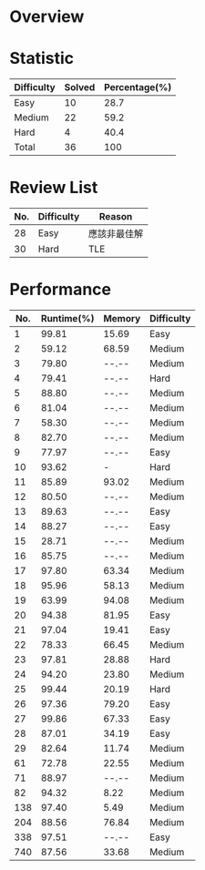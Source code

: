 # Overview

# Statistic
| Difficulty | Solved | Percentage(%) |
|          - |      - |             - |
|       Easy |     10 |          28.7 |
|     Medium |     22 |          59.2 |
|       Hard |      4 |          40.4 |
|      Total |     36 |           100 |

# Review List
|    No. | Difficulty | Reason |
|      - |          - |      - |
|     28 |       Easy | 應該非最佳解 |
|     30 |       Hard | TLE |

# Performance
|    No. | Runtime(%) | Memory | Difficulty |
|      - |          - |      - |          - |
|      1 |      99.81 |  15.69 |       Easy |
|      2 |      59.12 |  68.59 |     Medium |
|      3 |      79.80 |  --.-- |     Medium |
|      4 |      79.41 |  --.-- |       Hard |
|      5 |      88.80 |  --.-- |     Medium |
|      6 |      81.04 |  --.-- |     Medium |
|      7 |      58.30 |  --.-- |     Medium |
|      8 |      82.70 |  --.-- |     Medium |
|      9 |      77.97 |  --.-- |       Easy |
|     10 |      93.62 |      - |       Hard |
|     11 |      85.89 |  93.02 |     Medium |
|     12 |      80.50 |  --.-- |     Medium |
|     13 |      89.63 |  --.-- |       Easy |
|     14 |      88.27 |  --.-- |       Easy |
|     15 |      28.71 |  --.-- |     Medium |
|     16 |      85.75 |  --.-- |     Medium |
|     17 |      97.80 |  63.34 |     Medium |
|     18 |      95.96 |  58.13 |     Medium |
|     19 |      63.99 |  94.08 |     Medium |
|     20 |      94.38 |  81.95 |       Easy |
|     21 |      97.04 |  19.41 |       Easy |
|     22 |      78.33 |  66.45 |     Medium |
|     23 |      97.81 |  28.88 |       Hard |
|     24 |      94.20 |  23.80 |     Medium |
|     25 |      99.44 |  20.19 |       Hard |
|     26 |      97.36 |  79.20 |       Easy |
|     27 |      99.86 |  67.33 |       Easy |
|     28 |      87.01 |  34.19 |       Easy |
|     29 |      82.64 |  11.74 |     Medium |
|     61 |      72.78 |  22.55 |     Medium |
|     71 |      88.97 |  --.-- |     Medium |
|     82 |      94.32 |   8.22 |     Medium |
|    138 |      97.40 |   5.49 |     Medium |
|    204 |      88.56 |  76.84 |     Medium |
|    338 |      97.51 |  --.-- |       Easy |
|    740 |      87.56 |  33.68 |     Medium |
